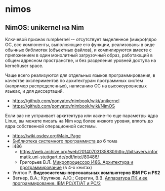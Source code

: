 #  nimos
## NimOS: unikernel на Nim

Ключевой признак rumpkernel -- отсутствует выделенное (микро)ядро ОС, все компоненты, выполняющие его функции, реализованы в виде обычных библиотек (объектных файлов), и компилируются вместе с приложением в один монолитный загрузочный образ, работающий в общем адресном пространстве, и без разделения уровней доступа на kernel/user space.

Чаще всего реализуются для отдельных языков программирования, в качестве экспериментов по архитектурам программных систем (например распределенных), написанию ОС на высокоуровневых языках, и для диссертаций.

* https://github.com/ponyatov/nimbook/wiki/unikernel
* https://github.com/ponyatov/nimbook/wiki/NimOS

Если вас не устраивает архитектура или какие-то еще параметры ядра Linux,
вы можете писать на Nim код более низкого уровня, вплоть до ядра собственной
операционной системы.

* https://wiki.osdev.org/Main_Page
* [	
Библиотека системного программиста](http://www.frolov-lib.ru/bsp.html) до 6 тома
* i486
  * https://web.archive.org/web/20140703135830/http://bitsavers.informatik.uni-stuttgart.de/pdf/intel/80486/
  * Григорьев В.Л. [Микропроцессор i486. Архитектура и программирование](http://publ.lib.ru/ARCHIVES/G/GRIGOR'EV_Vyacheslav_Leonidovich/_Grigor'ev_V.L..html) (в 4-х книгах)
* Уилтон Р. **Видеосистемы персональных компьютеров IBM РС и РS2**
* Вегнер, В.А.; Крутяков, А.Ю.; Серегин, В.В. [Аппаратура ПК и ее программирование. IBM PC/XT/AT и PC/2](https://www.ozon.ru/context/detail/id/165461332/)


